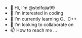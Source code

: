 - 👋 Hi, I’m @stelfojia99
- 👀 I’m interested in coding
- 🌱 I’m currently learning C、C++
- 💞️ I’m looking to collaborate on 
- 📫 How to reach me ...

<!---
stelfojia99/stelfojia99 is a ✨ special ✨ repository because its `README.md` (this file) appears on your GitHub profile.
You can click the Preview link to take a look at your changes.
--->
